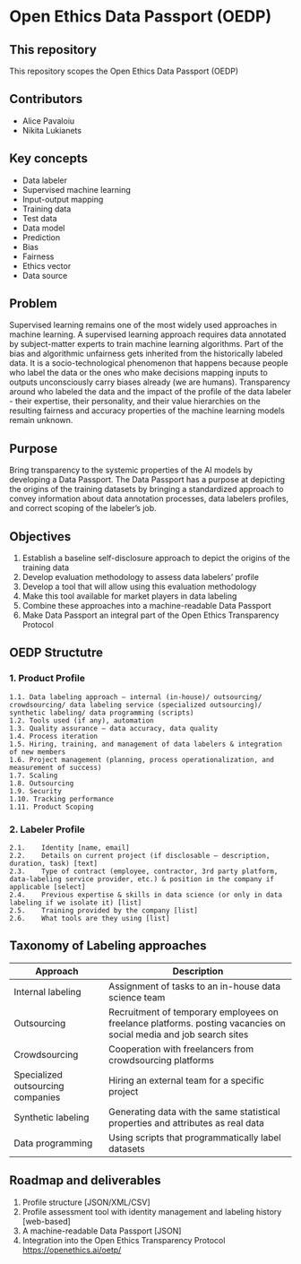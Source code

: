 # Open Ethics Data Passport (OEDP)

## This repository
This repository scopes the Open Ethics Data Passport (OEDP)

## Contributors
- Alice Pavaloiu
- Nikita Lukianets

## Key concepts
- Data labeler
- Supervised machine learning
- Input-output mapping
- Training data
- Test data
- Data model
- Prediction
- Bias
- Fairness
- Ethics vector
- Data source

## Problem
Supervised learning remains one of the most widely used approaches in machine learning. A supervised learning approach requires data annotated by subject-matter experts to train machine learning algorithms. Part of the bias and algorithmic unfairness gets inherited from the historically labeled data. It is a socio-technological phenomenon that happens because people who label the data or the ones who make decisions mapping inputs to outputs unconsciously carry biases already (we are humans). Transparency around who labeled the data and the impact of the profile of the data labeler - their expertise, their personality, and their value hierarchies on the resulting fairness and accuracy properties of the machine learning models remain unknown.

## Purpose
Bring transparency to the systemic properties of the AI models by developing a Data Passport. The Data Passport has a purpose at depicting the origins of the training datasets by bringing a standardized approach to convey information about data annotation processes, data labelers profiles, and correct scoping of the labeler’s job.

## Objectives
1. Establish a baseline self-disclosure approach to depict the origins of the training data
2. Develop evaluation methodology to assess data labelers’ profile
3. Develop a tool that will allow using this evaluation methodology
4. Make this tool available for market players in data labeling
5. Combine these approaches into a machine-readable Data Passport
6. Make Data Passport an integral part of the Open Ethics Transparency Protocol

## OEDP Structutre
### 1. Product Profile
    1.1. Data labeling approach – internal (in-house)/ outsourcing/ crowdsourcing/ data labeling service (specialized outsourcing)/ synthetic labeling/ data programming (scripts)
    1.2. Tools used (if any), automation
    1.3. Quality assurance – data accuracy, data quality
    1.4. Process iteration
    1.5. Hiring, training, and management of data labelers & integration of new members
    1.6. Project management (planning, process operationalization, and measurement of success)
    1.7. Scaling
    1.8. Outsourcing
    1.9. Security
    1.10. Tracking performance
    1.11. Product Scoping

### 2. Labeler Profile
    2.1.	Identity [name, email]
    2.2.	Details on current project (if disclosable – description, duration, task) [text]
    2.3.	Type of contract (employee, contractor, 3rd party platform, data-labeling service provider, etc.) & position in the company if applicable [select]
    2.4.	Previous expertise & skills in data science (or only in data labeling if we isolate it) [list]
    2.5.	Training provided by the company [list]
    2.6.	What tools are they using [list]

## Taxonomy of Labeling approaches

|     Approach                             	|     Description                                                                                                              	|
|------------------------------------------	|------------------------------------------------------------------------------------------------------------------------------	|
|     Internal   labeling                  	|     Assignment of tasks to an in-house data science team                                                                   	|
|     Outsourcing                          	|     Recruitment of   temporary employees on freelance platforms. posting vacancies on social media   and job search sites    	|
|     Crowdsourcing                        	|     Cooperation with freelancers from crowdsourcing   platforms                                                              	|
|     Specialized outsourcing companies    	|     Hiring an external team for a specific project                                                                         	|
|     Synthetic labeling                 	|     Generating data with the same statistical properties and attributes as real data                                                                  	|
|     Data programming                     	|     Using scripts that programmatically label datasets                                                 	|

## Roadmap and deliverables
1. Profile structure [JSON/XML/CSV]
2. Profile assessment tool with identity management and labeling history [web-based]
3. A machine-readable Data Passport [JSON]
4. Integration into the Open Ethics Transparency Protocol https://openethics.ai/oetp/
